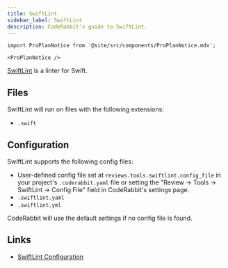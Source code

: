```yaml
---
title: SwiftLint
sidebar_label: SwiftLint
description: CodeRabbit's guide to SwiftLint.
---
```


```mdx-code-block
import ProPlanNotice from '@site/src/components/ProPlanNotice.mdx';

<ProPlanNotice />
```

[SwiftLint](https://realm.github.io/SwiftLint/) is a linter for Swift.

## Files

SwiftLint will run on files with the following extensions:

- `.swift`

## Configuration

SwiftLint supports the following config files:

- User-defined config file set at `reviews.tools.swiftlint.config_file` in your project's `.coderabbit.yaml` file or setting the "Review → Tools → SwiftLint → Config File" field in CodeRabbit's settings page.
- `.swiftlint.yaml`
- `.swiftlint.yml`

CodeRabbit will use the default settings if no config file is found.

## Links

- [SwiftLint Configuration](https://github.com/realm/SwiftLint?tab=readme-ov-file#configuration)
